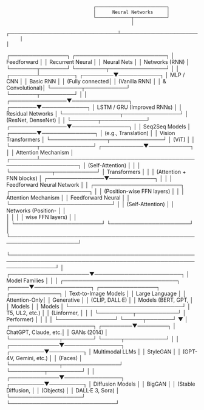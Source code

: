 
                                    ┌──────────────────────────┐
                                    │      Neural Networks     │
                                    └─────────────┬────────────┘
                                                  │
         ┌────────────────────────────────────────┴────────────────────────────────────────┐
         │                                                                                   │
 ┌───────────────┐                                                                   ┌────────────────────────┐
 │ Feedforward   │                                                                   │ Recurrent Neural       │
 │ Neural Nets   │                                                                   │ Networks (RNN)         │
 └───────┬───────┘                                                                   └────────┬───────────────┘
         │                                                                                    │
 ┌───────┴─────────┐                                                                 ┌────────▼───────────┐
 │ MLP / CNN       │                                                                 │ Basic RNN          │
 │ (Fully connected│                                                                 │ (Vanilla RNN)      │
 │ & Convolutional)│                                                                 └────────┬───────────┘
 └───────┬─────────┘                                                                          │
         │                                                                    ┌───────────────▼───────────────┐
 ┌───────▼────────────┐                                                       │ LSTM / GRU (Improved RNNs)    │
 │ Residual Networks  │                                                       └───────────────┬───────────────┘
 │ (ResNet, DenseNet) │                                                                       │
 └───────┬────────────┘                                                       ┌───────────────▼───────────────┐
         │                                                                    │ Seq2Seq Models               │
 ┌───────▼──────────────┐                                                     │ (e.g., Translation)          │
 │ Vision Transformers  │                                                     └───────────────┬──────────────┘
 │ (ViT)                │                                                                     │
 └───────┬──────────────┘                                                         ┌───────────▼───────────┐
         │                                                                        │ Attention Mechanism   │
 ┌───────┴────────────────────────────────────────────────────────────┐           │ (Self-Attention)      │
 │                                                                    │           └───────────┬───────────┘
 │                          Transformers                              │                       │
 │                     (Attention + FNN blocks)                       │       ┌───────────────▼────────────┐
 │                                                                    │       │ Feedforward Neural Network │
 │  ┌───────────────────────┐   ┌─────────────────────┐               │       │ (Position-wise FFN layers) │
 │  │ Attention Mechanism   │   │ Feedforward Neural  │               │       └───────────────────────────┘
 │  │ (Self-Attention)      │   │ Networks (Position- │               │   
 │  │                       │   │ wise FFN layers)    │               │   
 │  └───────────────────────┘   └─────────────────────┘               │   
 └────────────────────────────────────────────────────────────────────┘   
                                                                         
 └────────────────────────────────────────────────────────────────────────────────────────────────────────────────┘
                                                                         │
                                                   ┌─────────────────────▼───────────────────────┐
                                                   │                 Model Families               │
                                                   │                                             │
         ┌──────────────────────────────┐    ┌─────▼───────────────┐   ┌───────────────┐   ┌─────────────┐
         │ Text-to-Image Models         │    │ Large Language      │   │ Attention-Only│   │ Generative  │
         │ (CLIP, DALL·E)               │    │ Models (BERT, GPT,  │   │ Models        │   │ Models      │
         └──────────────────────────────┘    │ T5, UL2, etc.)      │   │ (Linformer,   │   │             │
                                             └─────────┬───────────┘   │ Performer)    │   │             │
                                                       │               └───────────────┘   └─────┬───────┘
                                                       ▼                                       │
                                            ┌──────────────────────┐                  ┌────────▼────────┐
                                            │ ChatGPT, Claude, etc.│                  │ GANs (2014)     │
                                            └─────────────┬────────┘                  └─────┬───────────┘
                                                          │                                   │
                                            ┌─────────────▼───────────────┐         ┌─────────▼─────────┐
                                            │ Multimodal LLMs             │         │ StyleGAN          │
                                            │ (GPT-4V, Gemini, etc.)      │         │ (Faces)           │
                                            └─────────────┬───────────────┘         └─────────┬─────────┘
                                                          │                                   │
                                            ┌─────────────▼───────────────┐         ┌─────────▼─────────┐
                                            │ Diffusion Models            │         │ BigGAN            │
                                            │ (Stable Diffusion,          │         │ (Objects)         │
                                            │  DALL·E 3, Sora)           │         └───────────────────┘
                                            └────────────────────────────┘
